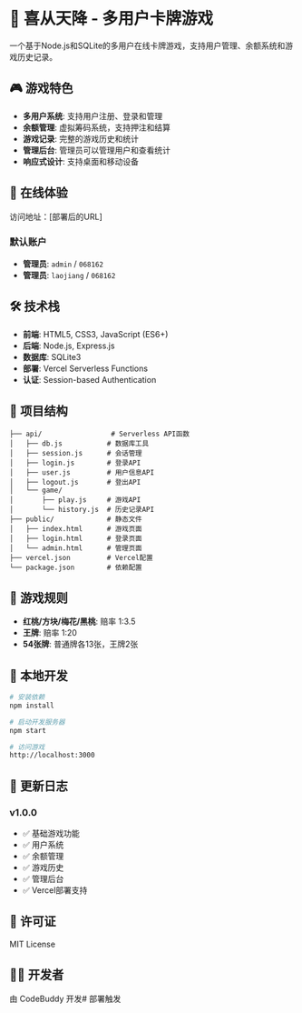 # 🎰 喜从天降 - 多用户卡牌游戏

一个基于Node.js和SQLite的多用户在线卡牌游戏，支持用户管理、余额系统和游戏历史记录。

## 🎮 游戏特色

- **多用户系统**: 支持用户注册、登录和管理
- **余额管理**: 虚拟筹码系统，支持押注和结算
- **游戏记录**: 完整的游戏历史和统计
- **管理后台**: 管理员可以管理用户和查看统计
- **响应式设计**: 支持桌面和移动设备

## 🚀 在线体验

访问地址：[部署后的URL]

### 默认账户
- **管理员**: `admin` / `068162`
- **管理员**: `laojiang` / `068162`

## 🛠️ 技术栈

- **前端**: HTML5, CSS3, JavaScript (ES6+)
- **后端**: Node.js, Express.js
- **数据库**: SQLite3
- **部署**: Vercel Serverless Functions
- **认证**: Session-based Authentication

## 📁 项目结构

```
├── api/                 # Serverless API函数
│   ├── db.js           # 数据库工具
│   ├── session.js      # 会话管理
│   ├── login.js        # 登录API
│   ├── user.js         # 用户信息API
│   ├── logout.js       # 登出API
│   └── game/
│       ├── play.js     # 游戏API
│       └── history.js  # 历史记录API
├── public/             # 静态文件
│   ├── index.html      # 游戏页面
│   ├── login.html      # 登录页面
│   └── admin.html      # 管理页面
├── vercel.json         # Vercel配置
└── package.json        # 依赖配置
```

## 🎯 游戏规则

- **红桃/方块/梅花/黑桃**: 赔率 1:3.5
- **王牌**: 赔率 1:20
- **54张牌**: 普通牌各13张，王牌2张

## 🔧 本地开发

```bash
# 安装依赖
npm install

# 启动开发服务器
npm start

# 访问游戏
http://localhost:3000
```

## 📝 更新日志

### v1.0.0
- ✅ 基础游戏功能
- ✅ 用户系统
- ✅ 余额管理
- ✅ 游戏历史
- ✅ 管理后台
- ✅ Vercel部署支持

## 📄 许可证

MIT License

## 👨‍💻 开发者

由 CodeBuddy 开发# 部署触发
